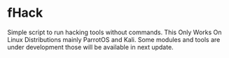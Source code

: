 # fHack
Simple script to run hacking tools without commands.
This Only Works On Linux Distributions mainly ParrotOS and Kali.
Some modules and tools are under development those will be available in next update.
